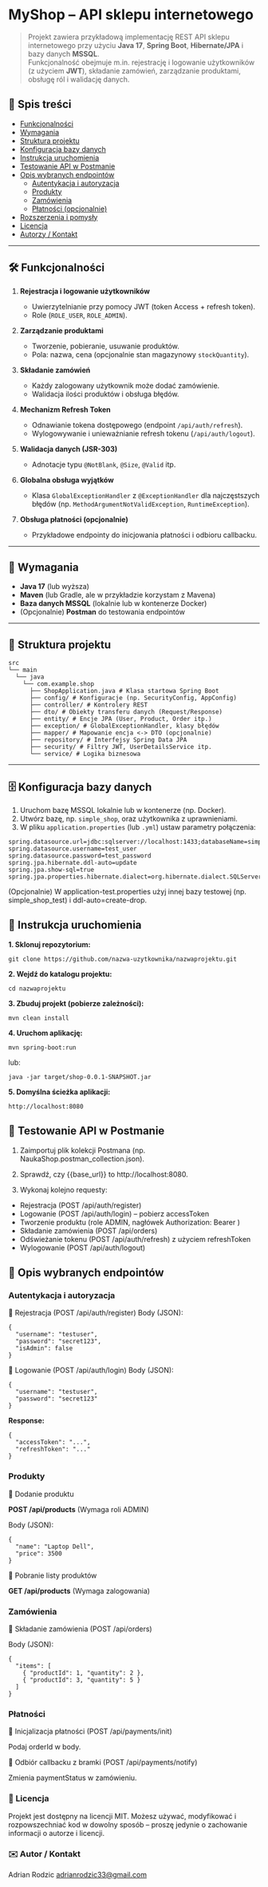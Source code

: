 # MyShop – API sklepu internetowego

> Projekt zawiera przykładową implementację REST API sklepu internetowego przy użyciu **Java 17**, **Spring Boot**, **Hibernate/JPA** i bazy danych **MSSQL**.  
> Funkcjonalność obejmuje m.in. rejestrację i logowanie użytkowników (z użyciem **JWT**), składanie zamówień, zarządzanie produktami, obsługę ról i walidację danych.

## 📌 Spis treści

- [Funkcjonalności](#funkcjonalności)
- [Wymagania](#wymagania)
- [Struktura projektu](#struktura-projektu)
- [Konfiguracja bazy danych](#konfiguracja-bazy-danych)
- [Instrukcja uruchomienia](#instrukcja-uruchomienia)
- [Testowanie API w Postmanie](#testowanie-api-w-postmanie)
- [Opis wybranych endpointów](#opis-wybranych-endpointów)
  - [Autentykacja i autoryzacja](#autentykacja-i-autoryzacja)
  - [Produkty](#produkty)
  - [Zamówienia](#zamówienia)
  - [Płatności (opcjonalnie)](#płatności-opcjonalnie)
- [Rozszerzenia i pomysły](#rozszerzenia-i-pomysły)
- [Licencja](#licencja)
- [Autorzy / Kontakt](#autorzy--kontakt)

---

## 🛠 Funkcjonalności

1. **Rejestracja i logowanie użytkowników**  
   - Uwierzytelnianie przy pomocy JWT (token Access + refresh token).
   - Role (`ROLE_USER`, `ROLE_ADMIN`).

2. **Zarządzanie produktami**  
   - Tworzenie, pobieranie, usuwanie produktów.
   - Pola: nazwa, cena (opcjonalnie stan magazynowy `stockQuantity`).

3. **Składanie zamówień**  
   - Każdy zalogowany użytkownik może dodać zamówienie.
   - Walidacja ilości produktów i obsługa błędów.

4. **Mechanizm Refresh Token**  
   - Odnawianie tokena dostępowego (endpoint `/api/auth/refresh`).
   - Wylogowywanie i unieważnianie refresh tokenu (`/api/auth/logout`).

5. **Walidacja danych (JSR-303)**  
   - Adnotacje typu `@NotBlank`, `@Size`, `@Valid` itp.

6. **Globalna obsługa wyjątków**  
   - Klasa `GlobalExceptionHandler` z `@ExceptionHandler` dla najczęstszych błędów (np. `MethodArgumentNotValidException`, `RuntimeException`).

7. **Obsługa płatności (opcjonalnie)**  
   - Przykładowe endpointy do inicjowania płatności i odbioru callbacku.

---

## 🔧 Wymagania

- **Java 17** (lub wyższa)
- **Maven** (lub Gradle, ale w przykładzie korzystam z Mavena)
- **Baza danych MSSQL** (lokalnie lub w kontenerze Docker)
- (Opcjonalnie) **Postman** do testowania endpointów

---

## 📁 Struktura projektu
```
src
└── main
  └── java
    └── com.example.shop
      ├── ShopApplication.java # Klasa startowa Spring Boot
      ├── config/ # Konfiguracje (np. SecurityConfig, AppConfig)
      ├── controller/ # Kontrolery REST
      ├── dto/ # Obiekty transferu danych (Request/Response)
      ├── entity/ # Encje JPA (User, Product, Order itp.)
      ├── exception/ # GlobalExceptionHandler, klasy błędów
      ├── mapper/ # Mapowanie encja <-> DTO (opcjonalnie)
      ├── repository/ # Interfejsy Spring Data JPA
      ├── security/ # Filtry JWT, UserDetailsService itp.
      └── service/ # Logika biznesowa
```

---

## 🗄 Konfiguracja bazy danych

1. Uruchom bazę MSSQL lokalnie lub w kontenerze (np. Docker).
2. Utwórz bazę, np. `simple_shop`, oraz użytkownika z uprawnieniami.
3. W pliku `application.properties` (lub `.yml`) ustaw parametry połączenia:

```properties
spring.datasource.url=jdbc:sqlserver://localhost:1433;databaseName=simple_shop;encrypt=true;trustServerCertificate=true
spring.datasource.username=test_user
spring.datasource.password=test_password
spring.jpa.hibernate.ddl-auto=update
spring.jpa.show-sql=true
spring.jpa.properties.hibernate.dialect=org.hibernate.dialect.SQLServerDialect
```
(Opcjonalnie) W application-test.properties użyj innej bazy testowej (np. simple_shop_test) i ddl-auto=create-drop.

## 🚀 Instrukcja uruchomienia

**1. Sklonuj repozytorium:**
```
git clone https://github.com/nazwa-uzytkownika/nazwaprojektu.git
```

**2. Wejdź do katalogu projektu:**
```
cd nazwaprojektu
```

**3. Zbuduj projekt (pobierze zależności):**
```
mvn clean install
```

**4. Uruchom aplikację:**
```
mvn spring-boot:run
```
lub:
```
java -jar target/shop-0.0.1-SNAPSHOT.jar
```

**5. Domyślna ścieżka aplikacji:**
```
http://localhost:8080
```

## 🧪 Testowanie API w Postmanie
1. Zaimportuj plik kolekcji Postmana (np. NaukaShop.postman_collection.json).

2. Sprawdź, czy {{base_url}} to http://localhost:8080.

3. Wykonaj kolejno requesty:

- Rejestracja (POST /api/auth/register)
- Logowanie (POST /api/auth/login) – pobierz accessToken
- Tworzenie produktu (role ADMIN, nagłówek Authorization: Bearer <token>)
- Składanie zamówienia (POST /api/orders)
- Odświeżanie tokenu (POST /api/auth/refresh) z użyciem refreshToken
- Wylogowanie (POST /api/auth/logout)

## 🔗 Opis wybranych endpointów

### Autentykacja i autoryzacja
🔹 Rejestracja (POST /api/auth/register)
Body (JSON):
```
{
  "username": "testuser",
  "password": "secret123",
  "isAdmin": false
}
```

🔹 Logowanie (POST /api/auth/login)
Body (JSON):
```
{
  "username": "testuser",
  "password": "secret123"
}
```
**Response:**
```
{
  "accessToken": "...",
  "refreshToken": "..."
}
```

### Produkty
🔹 Dodanie produktu

**POST /api/products** (Wymaga roli ADMIN)

Body (JSON):
```
{
  "name": "Laptop Dell",
  "price": 3500
}
```

🔹 Pobranie listy produktów

**GET /api/products** (Wymaga zalogowania)

### Zamówienia
🔹 Składanie zamówienia (POST /api/orders)

Body (JSON):
```
{
  "items": [
    { "productId": 1, "quantity": 2 },
    { "productId": 3, "quantity": 5 }
  ]
}
```

### Płatności

🔹 Inicjalizacja płatności (POST /api/payments/init)

Podaj orderId w body.

🔹 Odbiór callbacku z bramki (POST /api/payments/notify)

Zmienia paymentStatus w zamówieniu.

### 📜 Licencja
Projekt jest dostępny na licencji MIT.
Możesz używać, modyfikować i rozpowszechniać kod w dowolny sposób – proszę jedynie o zachowanie informacji o autorze i licencji.

### ✉️ Autor / Kontakt
Adrian Rodzic
adrianrodzic33@gmail.com
